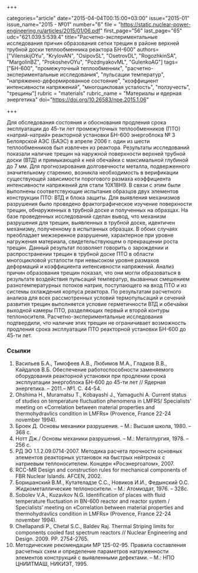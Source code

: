 +++

categories="article"
date="2015-04-04T00:15:00+03:00"
issue="2015-01"
issue_name="2015 - №01"
number="6"
file = "https://static.nuclear-power-engineering.ru/articles/2015/01/06.pdf"
first_page="56"
last_page="65"
udc="621.039.5:539.4"
title="Расчетно-экспериментальные исследования причин образования сетки трещин в районе верхней трубной доски теплообменника реактора БН-600"
authors=["VilenskijOYu", "KrylovAN", "OsipovSL", "OsetrovDL", "RogozhkinSA", "MargolinBZ", "ProkoshevOYu", "PozdnyakovML", "GulenkoAG"]
tags=["БН-600", "промежуточный теплообменник", "расчетно-экспериментальные исследования", "пульсации температур", "напряженно-деформированное состояние", "коэффициент интенсивности напряжений", "многоцикловая усталость", "ползучесть", "трещины"]
rubric = "materials"
rubric_name = "Материалы и ядерная энергетика"
doi="https://doi.org/10.26583/npe.2015.1.06"

+++

Для обследования состояния и обоснования продления срока эксплуатации до 45-ти лет промежуточных теплообменников (ПТО) «натрий-натрий» реакторной установки БН-600 энергоблока № 3 Белоярской АЭС (БАЭС) в апреле 2006 г. один из шести теплообменников был извлечен из реактора. Результаты исследований показали наличие трещин на наружной поверхности верхней трубной доски (ВТД) и примыкающей к ней обечайки с максимальной глубиной до 7 мм. Для прогнозирования долговечности металла, подверженного значительному старению, возникла необходимость в верификации существующей зависимости порогового размаха коэффициента интенсивности напряжений для стали 10Х18Н9. В связи с этим были выполнены соответствующие испытания образцов двух элементов конструкции ПТО: ВТД и блока защиты. Для выявления механизмов разрушения было проведено фрактографическое изучение поверхности трещин, обнаруженных в трубной доске и полученных на образцах. На базе проведенных исследований сделан вывод, что механизм разрушения для трещин, выявленных в трубной доске, идентичен механизму, полученному в испытанных образцах. В обоих случаях преобладает межзеренное разрушение, характерное при уровне нагружения материала, свидетельствующем о прекращении роста трещин. Данный результат позволяет говорить о зарождении и распространении трещин в трубной доске ПТО в области многоцикловой усталости при невысоком уровне размахов деформаций и коэффициента интенсивности напряжений. Анализ причин образования трещин показал, что они могли образоваться в результате воздействия пульсаций температур, вызванных смешением разнотемпературных потоков натрия, поступающего на вход ПТО и из системы охлаждения корпуса реактора. По результатам расчетного анализа для всех рассмотренных условий термопульсаций и сечений развития трещин выполняется условие герметичности ВТД и обечайки выходной камеры ПТО, разделяющих первый и второй контуры теплоносителя. Расчетно-экспериментальные исследования подтвердили, что наличие этих трещин не ограничивает возможность продления срока эксплуатации ПТО реакторной установки БН-600 до 45-ти лет.

### Ссылки

1. Васильев Б.А., Тимофеев А.В., Любимов М.А., Гладков В.В., Кайдалов В.Б. Обеспечение работоспособности заменяемого оборудования реакторной установки при продлении срока эксплуатации энергоблока БН-600 до 45-ти лет // Ядерная энергетика. – 2011.– №1. С. 44-54.
2. Ohshima H., Muramatsu T., Kobayashi J., Yamaguchi A. Current status of studies on temperature fluctuation phenomena in LMFRS/ Specialists’ meeting on «Correlation between material properties and thermohydravlics condition in LMFRs» (Provence, France 22-24 november 1994).
3. Броек Д. Основы механики разрушения. – М.: Высшая школа, 1980. – 368 с.
4. Нотт Дж./ Основы механики разрушения. – М.: Металлургия, 1978. – 256 с.
5. РД ЭО 1.1.2.09.0714-2007. Методика расчета прочности основных элементов реакторных установок на быстрых нейтронах с натриевым теплоносителем. Концерн «Росэнергоатом», 2007.
6. RCC-MR Design and construction rules for mechanical components of FBR Nuclear Islands. AFCEN, 2002.
7. Боришанский В.М., Кутателадзе С.С., Новиков И.И., Федынский О.С. Жидкометаллические теплоносители. – М.: Атомиздат, 1976. – 328c.
8. Sobolev V.A., Kuzavkov N.G. Identification of places with fluid temperature fluctuation in BN-600 reactor and reactor system / Specialists’ meeting on «Correlation between material properties and thermohydravlics condition in LMFRs» (Provence, France 22-24 november 1994).
9. Chellapandi P., Chetal S.C., Baldev Raj. Thermal Striping limits for components cooled fast spectrum reactors // Nuclear Engineering and Design. 2009. PP. 2754-2765.
10. Методические рекомендации МP 125-02-95. Правила составления расчетных схем и определение параметров нагруженности элементов конструкций с выявленными дефектами. – М.: НПО ЦНИИТМАШ, НИКИЭТ, 1995.